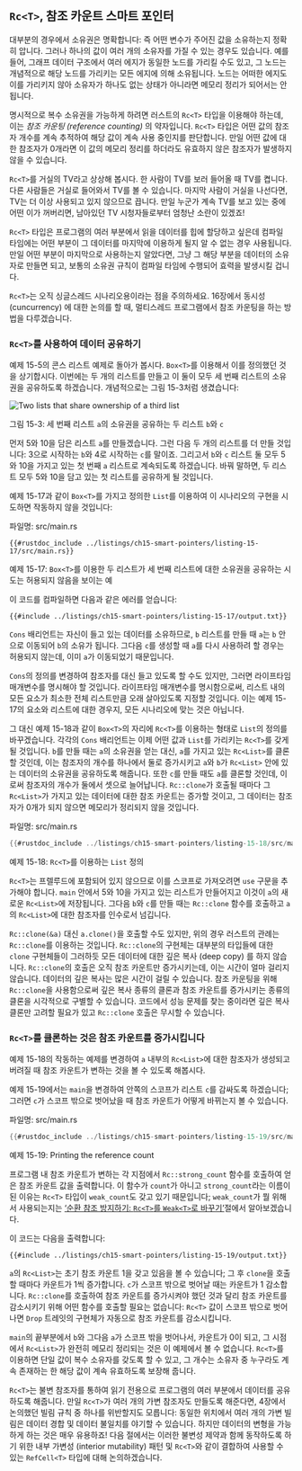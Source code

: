 ## `Rc<T>`, 참조 카운트 스마트 포인터

대부분의 경우에서 소유권은 명확합니다: 즉 어떤 변수가 주어진 값을
소유하는지 정확히 압니다. 그러나 하나의 값이 여러 개의 소유자를 가질 수
있는 경우도 있습니다. 예를 들어, 그래프 데이터 구조에서 여러 에지가
동일한 노드를 가리킬 수도 있고, 그 노드는 개념적으로 해당 노드를 가리키는
모든 에지에 의해 소유됩니다. 노드는 어떠한 에지도 이를 가리키지 않아
소유자가 하나도 없는 상태가 아니라면 메모리 정리가 되어서는 안 됩니다.

명시적으로 복수 소유권을 가능하게 하려면 러스트의 `Rc<T>` 타입을 이용해야
하는데, 이는 *참조 카운팅 (reference counting)* 의 약자입니다. `Rc<T>`
타입은 어떤 값의 참조자 개수를 계속 추적하여 해당 값이 계속 사용 중인지를
판단합니다. 만일 어떤 값에 대한 참조자가 0개라면 이 값의 메모리 정리를
하더라도 유효하지 않은 참조자가 발생하지 않을 수 있습니다.

`Rc<T>`를 거실의 TV라고 상상해 봅시다. 한 사람이 TV를 보러 들어올 때
TV를 켭니다. 다른 사람들은 거실로 들어와서 TV를 볼 수 있습니다. 마지막 사람이
거실을 나선다면, TV는 더 이상 사용되고 있지 않으므로 끕니다. 만일 누군가
계속 TV를 보고 있는 중에 어떤 이가 꺼버리면, 남아있던 TV 시청자들로부터 엄청난
소란이 있겠죠!

`Rc<T>` 타입은 프로그램의 여러 부분에서 읽을 데이터를 힙에 할당하고
싶은데 컴파일 타임에는 어떤 부분이 그 데이터를 마지막에 이용하게 될지
알 수 없는 경우 사용됩니다. 만일 어떤 부분이 마지막으로 사용하는지
알았다면, 그냥 그 해당 부분을 데이터의 소유자로 만들면 되고, 보통의
소유권 규칙이 컴파일 타임에 수행되어 효력을 발생시킬 겁니다.

`Rc<T>`는 오직 싱글스레드 시나리오용이라는 점을 주의하세요. 16장에서
동시성 (cuncurrency) 에 대한 논의를 할 때, 멀티스레드 프로그램에서
참조 카운팅을 하는 방법을 다루겠습니다.

### `Rc<T>`를 사용하여 데이터 공유하기

예제 15-5의 콘스 리스트 예제로 돌아가 봅시다. `Box<T>`를 이용해서 이를
정의했던 것을 상기합시다. 이번에는 두 개의 리스트를 만들고 이 둘이 모두 세 번째
리스트의 소유권을 공유하도록 하겠습니다. 개념적으로는 그림 15-3처럼 생겼습니다:

<img alt="Two lists that share ownership of a third list" src="img/trpl15-03.svg" class="center" />

<span class="caption">그림 15-3: 세 번째 리스트 `a`의 소유권을 공유하는
두 리스트 `b`와 `c`</span>

먼저 5와 10을 담은 리스트 `a`를 만들겠습니다. 그런 다음 두 개의 리스트를 더
만들 것입니다: 3으로 시작하는 `b`와 4로 시작하는 `c`를 말이죠. 그리고서 `b`와
`c` 리스트 둘 모두 5와 10을 가지고 있는 첫 번째 `a` 리스트로 계속되도록 하겠습니다.
바꿔 말하면, 두 리스트 모두 5와 10을 담고 있는 첫 리스트를 공유하게 될 것입니다.

예제 15-17과 같이 `Box<T>`를 가지고 정의한 `List`를 이용하여 이
시나리오의 구현을 시도하면 작동하지 않을 것입니다:

<span class="filename">파일명: src/main.rs</span>

```rust,ignore,does_not_compile
{{#rustdoc_include ../listings/ch15-smart-pointers/listing-15-17/src/main.rs}}
```

<span class="caption">예제 15-17: `Box<T>`를 이용한 두 리스트가 세 번째
리스트에 대한 소유권을 공유하는 시도는 허용되지 않음을 보이는 예</span>

이 코드를 컴파일하면 다음과 같은 에러를 얻습니다:

```console
{{#include ../listings/ch15-smart-pointers/listing-15-17/output.txt}}
```

`Cons` 배리언트는 자신이 들고 있는 데이터를 소유하므로, `b` 리스트를 만들 때
`a`는 `b` 안으로 이동되어 `b`의 소유가 됩니다. 그다음 `c`를 생성할 때 `a`를
다시 사용하려 할 경우는 허용되지 않는데, 이미 `a`가 이동되었기 때문입니다.

`Cons`의 정의를 변경하여 참조자를 대신 들고 있도록 할 수도 있지만, 그러면
라이프타임 매개변수를 명시해야 할 것입니다. 라이프타임 매개변수를 명시함으로써,
리스트 내의 모든 요소가 최소한 전체 리스트만큼 오래 살아있도록 지정할
것입니다. 이는 예제 15-17의 요소와 리스트에 대한 경우지, 모든 시나리오에
맞는 것은 아닙니다.

그 대신 예제 15-18과 같이 `Box<T>`의 자리에 `Rc<T>`를 이용하는
형태로 `List`의 정의를 바꾸겠습니다. 각각의 `Cons` 배리언트는 이제 어떤
값과 `List`를 가리키는 `Rc<T>`를 갖게 될 것입니다. `b`를 만들 때는 `a`의
소유권을 얻는 대신, `a`를 가지고 있는 `Rc<List>`를 클론할 것인데, 이는
참조자의 개수를 하나에서 둘로 증가시키고 `a`와 `b`가 `Rc<List>` 안에
있는 데이터의 소유권을 공유하도록 해줍니다. 또한 `c`를 만들 때도 `a`를
클론할 것인데, 이로써 참조자의 개수가 둘에서 셋으로 늘어납니다. `Rc::clone`가
호출될 때마다 그 `Rc<List>`가 가지고 있는 데이터에 대한 참조 카운트는
증가할 것이고, 그 데이터는 참조자가 0개가 되지 않으면 메모리가 정리되지
않을 것입니다.

<span class="filename">파일명: src/main.rs</span>

```rust
{{#rustdoc_include ../listings/ch15-smart-pointers/listing-15-18/src/main.rs}}
```

<span class="caption">예제 15-18: `Rc<T>`를 이용하는 `List`
정의</span>

`Rc<T>`는 프렐루드에 포함되어 있지 않으므로 이를 스코프로 가져오려면 `use`
구문을 추가해야 합니다. `main` 안에서 5와 10을 가지고 있는 리스트가 만들어지고
이것이 `a`의 새로운 `Rc<List>`에 저장됩니다. 그다음 `b`와 `c`를 만들 때는
`Rc::clone` 함수를 호출하고 `a`의 `Rc<List>`에 대한 참조자를 인수로서
넘깁니다.

`Rc::clone(&a)` 대신 `a.clone()`을 호출할 수도 있지만, 위의 경우
러스트의 관례는 `Rc::clone`를 이용하는 것입니다. `Rc::clone`의 구현체는
대부분의 타입들에 대한 `clone` 구현체들이 그러하듯 모든 데이터에 대한 깊은
복사 (deep copy) 를 하지 않습니다. `Rc::clone`의 호출은 오직 참조 카운트만
증가시키는데, 이는 시간이 얼마 걸리지 않습니다. 데이터의 깊은 복사는 많은
시간이 걸릴 수 있습니다. 참조 카운팅을 위해 `Rc::clone`을 사용함으로써
깊은 복사 종류의 클론과 참조 카운트를 증가시키는 종류의 클론을 시각적으로
구별할 수 있습니다. 코드에서 성능 문제를 찾는 중이라면 깊은 복사 클론만
고려할 필요가 있고 `Rc::clone` 호출은 무시할 수
있습니다.

### `Rc<T>`를 클론하는 것은 참조 카운트를 증가시킵니다

예제 15-18의 작동하는 예제를 변경하여 `a` 내부의 `Rc<List>`에 대한
참조자가 생성되고 버려질 때 참조 카운트가 변하는 것을 볼 수 있도록 해봅시다.

예제 15-19에서는 `main`을 변경하여 안쪽의 스코프가 리스트 `c`를 감싸도록 하겠습니다;
그러면 `c`가 스코프 밖으로 벗어났을 때 참조 카운트가 어떻게 바뀌는지 볼 수 있습니다.

<span class="filename">파일명: src/main.rs</span>

```rust
{{#rustdoc_include ../listings/ch15-smart-pointers/listing-15-19/src/main.rs:here}}
```

<span class="caption">예제 15-19: Printing the reference count</span>

프로그램 내 참조 카운트가 변하는 각 지점에서 `Rc::strong_count`
함수를 호출하여 얻은 참조 카운트 값을 출력합니다. 이 함수가
`count`가 아니고 `strong_count`라는 이름이 된 이유는 `Rc<T>`
타입이 `weak_count`도 갖고 있기 때문입니다; `weak_count`가 뭘 위해서 사용되는지는
[‘순환 참조 방지하기: `Rc<T>`를 `Weak<T>`로 바꾸기’][preventing-ref-cycles]<!-- ignore -->절에서
알아보겠습니다.

이 코드는 다음을 출력합니다:

```console
{{#include ../listings/ch15-smart-pointers/listing-15-19/output.txt}}
```

`a`의 `Rc<List>`는 초기 참조 카운트 1을 갖고 있음을 볼 수 있습니다;
그 후 `clone`을 호출할 때마다 카운트가 1씩 증가합니다. `c`가 스코프 밖으로
벗어날 때는 카운트가 1 감소합니다. `Rc::clone`를 호출하여 참조 카운트를
증가시켜야 했던 것과 달리 참조 카운트를 감소시키기 위해 어떤 함수를
호출할 필요는 없습니다: `Rc<T>` 값이 스코프 밖으로 벗어나면 `Drop`
트레잇의 구현체가 자동으로 참조 카운트를 감소시킵니다.

`main`의 끝부분에서 `b`와 그다음 `a`가 스코프 밖을 벗어나서, 카운트가
0이 되고, 그 시점에서 `Rc<List>`가 완전히 메모리 정리되는 것은 이
예제에서 볼 수 없습니다. `Rc<T>`를 이용하면 단일 값이 복수 소유자를 갖도록
할 수 있고, 그 개수는 소유자 중 누구라도 계속 존재하는 한 해당 값이 계속
유효하도록 보장해 줍니다.

`Rc<T>`는 불변 참조자를 통하여 읽기 전용으로 프로그램의 여러 부분에서
데이터를 공유하도록 해줍니다. 만일 `Rc<T>`가 여러 개의 가변 참조자도
만들도록 해준다면, 4장에서 논의했던 빌림 규칙 중 하나를 위반할지도 모릅니다:
동일한 위치에서 여러 개의 가변 빌림은 데이터 경합 및 데이터 불일치를
야기할 수 있습니다. 하지만 데이터의 변형을 가능하게 하는 것은 매우 유용하죠!
다음 절에서는 이러한 불변성 제약과 함께 동작하도록 하기 위한 내부 가변성
(interior mutability) 패턴 및 `Rc<T>`와 같이 결합하여 사용할 수 있는
`RefCell<T>` 타입에 대해 논의하겠습니다.

[preventing-ref-cycles]: ch15-06-reference-cycles.html#preventing-reference-cycles-turning-an-rct-into-a-weakt
